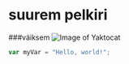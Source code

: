 # suurem pelkiri
###väiksem
![Image of Yaktocat](https://octodex.github.com/images/yaktocat.png)

``` javascript
var myVar = "Hello, world!";
```
